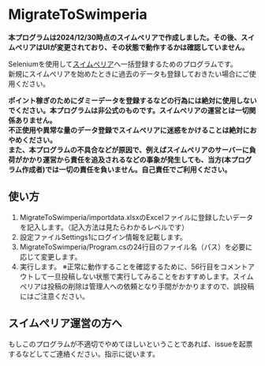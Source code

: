 # MigrateToSwimperia

**本プログラムは2024/12/30時点のスイムぺリアで作成しました。その後、スイムぺリアはUIが変更されており、その状態で動作するかは確認していません。**

Seleniumを使用して[スイムぺリア](https://swimperia.com/)へ一括登録するためのプログラムです。  
新規にスイムぺリアを始めたときに過去のデータも登録しておきたい場合にご使用ください。

**ポイント稼ぎのためにダミーデータを登録するなどの行為には絶対に使用しないでください。本プログラムは非公式のものです。スイムぺリアの運営とは一切関係ありません。**  
**不正使用や異常な量のデータ登録でスイムぺリアに迷惑をかけることは絶対におやめください。**  
**また、本プログラムの不具合などが原因で、例えばスイムぺリアのサーバーに負荷がかかり運営から責任を追及されるなどの事象が発生しても、当方(本プログラム作成者)では一切の責任を負いません。自己責任でご利用ください。**

## 使い方
1. MigrateToSwimperia/importdata.xlsxのExcelファイルに登録したいデータを記入します。（記入方法は見たらわかるレベルです）
2. 設定ファイルSettings1にログイン情報を記載します。
3. MigrateToSwimperia/Program.csの24行目のファイル名（パス）を必要に応じて変更します。
4. 実行します。
※正常に動作することを確認するために、56行目をコメントアウトして一旦投稿しない状態で実行してみることをおすすめします。スイムぺリアは投稿の削除は管理人への依頼となり手間がかかりますので、誤投稿にはご注意ください。

## スイムぺリア運営の方へ
もしこのプログラムが不適切でやめてほしいということであれば、issueを起票するなどしてご連絡ください。指示に従います。
